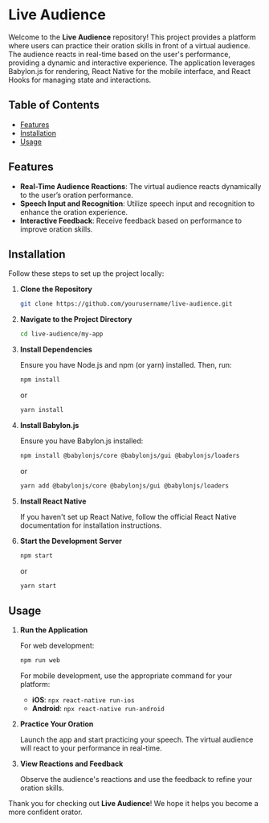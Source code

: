 # Live Audience

Welcome to the **Live Audience** repository! This project provides a platform where users can practice their oration skills in front of a virtual audience. The audience reacts in real-time based on the user's performance, providing a dynamic and interactive experience. The application leverages Babylon.js for rendering, React Native for the mobile interface, and React Hooks for managing state and interactions.

## Table of Contents

- [Features](#features)
- [Installation](#installation)
- [Usage](#usage)

## Features

- **Real-Time Audience Reactions**: The virtual audience reacts dynamically to the user’s oration performance.
- **Speech Input and Recognition**: Utilize speech input and recognition to enhance the oration experience.
- **Interactive Feedback**: Receive feedback based on performance to improve oration skills.

## Installation

Follow these steps to set up the project locally:

1. **Clone the Repository**

    ```bash
    git clone https://github.com/yourusername/live-audience.git
    ```

2. **Navigate to the Project Directory**

    ```bash
    cd live-audience/my-app
    ```

3. **Install Dependencies**

    Ensure you have Node.js and npm (or yarn) installed. Then, run:

    ```bash
    npm install
    ```

    or

    ```bash
    yarn install
    ```

4. **Install Babylon.js**

    Ensure you have Babylon.js installed:

    ```bash
    npm install @babylonjs/core @babylonjs/gui @babylonjs/loaders
    ```

    or

    ```bash
    yarn add @babylonjs/core @babylonjs/gui @babylonjs/loaders
    ```

5. **Install React Native**

    If you haven't set up React Native, follow the official React Native documentation for installation instructions.

6. **Start the Development Server**

    ```bash
    npm start
    ```

    or

    ```bash
    yarn start
    ```

## Usage

1. **Run the Application**

    For web development:

    ```bash
    npm run web
    ```

    For mobile development, use the appropriate command for your platform:

    - **iOS**: `npx react-native run-ios`
    - **Android**: `npx react-native run-android`

2. **Practice Your Oration**

    Launch the app and start practicing your speech. The virtual audience will react to your performance in real-time.

3. **View Reactions and Feedback**

    Observe the audience's reactions and use the feedback to refine your oration skills.

Thank you for checking out **Live Audience**! We hope it helps you become a more confident orator.
